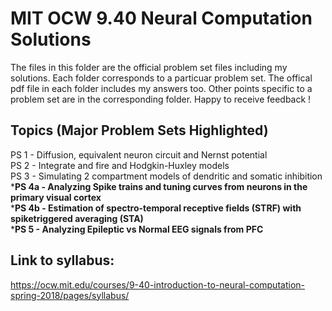 # MIT OCW 9.40 Neural Computation Solutions

The files in this folder are the official problem set files including my solutions. Each folder corresponds to a particuar problem set. The offical pdf file in each folder includes my answers too. Other points specific to a problem set are in the corresponding folder. Happy to receive feedback !

## Topics (Major Problem Sets Highlighted)
PS 1 - Diffusion, equivalent neuron circuit and Nernst potential \
PS 2 - Integrate and fire and Hodgkin-Huxley models \
PS 3 - Simulating 2 compartment models of dendritic and somatic inhibition \
***PS 4a - Analyzing Spike trains and tuning curves from neurons in the primary visual cortex** \
***PS 4b - Estimation of spectro-temporal receptive fields (STRF) with spiketriggered averaging (STA)** \
***PS 5 - Analyzing Epileptic vs Normal EEG signals from PFC**

## Link to syllabus:

https://ocw.mit.edu/courses/9-40-introduction-to-neural-computation-spring-2018/pages/syllabus/
